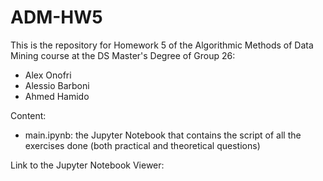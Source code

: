 # ADM-HW5
This is the repository for Homework 5 of the Algorithmic Methods of Data Mining course at the DS Master's Degree of Group 26:
- Alex Onofri
- Alessio Barboni
- Ahmed Hamido

Content:
- main.ipynb: the Jupyter Notebook that contains the script of all the exercises done (both practical and theoretical questions)

Link to the Jupyter Notebook Viewer: 
